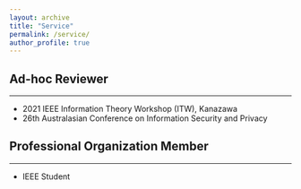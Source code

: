 ```yaml
---
layout: archive
title: "Service"
permalink: /service/
author_profile: true
---
```


## Ad-hoc Reviewer

---
* 2021 IEEE Information Theory Workshop (ITW), Kanazawa
* 26th Australasian Conference on Information Security and Privacy


## Professional Organization Member

---
* IEEE Student